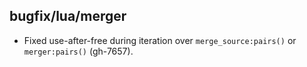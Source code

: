 ## bugfix/lua/merger

* Fixed use-after-free during iteration over `merge_source:pairs()` or
  `merger:pairs()` (gh-7657).
